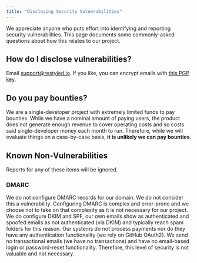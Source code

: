 ```yaml
---
title: "Disclosing Security Vulnerabilities"
---
```


We appreciate anyone who puts effort into identifying and reporting security vulnerabilities. This page documents some commonly-asked questions about how this relates to our project.

## How do I disclose vulnerabilities?

Email support@restyled.io. If you like, you can encrypt emails with [this PGP key](https://keyserver.ubuntu.com/pks/lookup?search=support%40restyled.io&fingerprint=on&op=index).

## Do you pay bounties?

We are a single-developer project with extremely limited funds to pay bounties. While we have a nominal amount of paying users, the product does not generate enough revenue to cover operating costs and so costs said single-developer money each month to run. Therefore, while we will evaluate things on a case-by-case basis, **it is unlikely we can pay bounties**.

## Known Non-Vulnerabilities

Reports for any of these items will be ignored.

### DMARC

We do not configure DMARC records for our domain. We do not consider this a vulnerability. Configuring DMARC is complex and error-prone and we choose not to take on that complexity as it is not necessary for our project. We do configure DKIM and SPF, our own emails show as authenticated and spoofed emails as not authenticated (via DKIM) and typically reach spam folders for this reason. Our systems do not process payments nor do they have any authentication functionality (we rely on GitHub OAuth2). We send no transactional emails (we have no transactions) and have no email-based login or password-reset functionality. Therefore, this level of security is not valuable and not necessary.